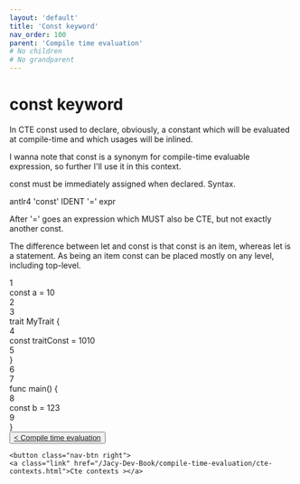 ```yaml
---
layout: 'default'
title: 'Const keyword'
nav_order: 100
parent: 'Compile time evaluation'
# No children
# No grandparent
---
```


# <span class="inline-code highlight-jc hljs"><span class="hljs-keyword">const</span></span> keyword

In CTE <span class="inline-code highlight-jc hljs"><span class="hljs-keyword">const</span></span> used to declare, obviously, a constant which will be evaluated at compile-time and which usages will be
inlined.

I wanna note that <span class="inline-code highlight-jc hljs"><span class="hljs-keyword">const</span></span> is a synonym for compile-time evaluable expression, so further I'll use it in this context.

<span class="inline-code highlight-jc hljs"><span class="hljs-keyword">const</span></span> must be immediately assigned when declared. Syntax.

<span class="inline-code highlight-jc hljs"></span><span class="inline-code highlight-jc hljs">antlr4
<span class="hljs-symbol">&#x27;const</span>&#x27; IDENT <span class="hljs-string">&#x27;=&#x27;</span> expr
</span><span class="inline-code highlight-jc hljs"></span>

After <span class="inline-code highlight-jc hljs"><span class="hljs-string">&#x27;=&#x27;</span></span> goes an expression which MUST also be CTE, but not exactly another <span class="inline-code highlight-jc hljs"><span class="hljs-keyword">const</span></span>.

The difference between <span class="inline-code highlight-jc hljs"><span class="hljs-keyword">let</span></span> and <span class="inline-code highlight-jc hljs"><span class="hljs-keyword">const</span></span> is that <span class="inline-code highlight-jc hljs"><span class="hljs-keyword">const</span></span> is an item, whereas <span class="inline-code highlight-jc hljs"><span class="hljs-keyword">let</span></span> is a statement. As being an item
<span class="inline-code highlight-jc hljs"><span class="hljs-keyword">const</span></span> can be placed mostly on any level, including top-level.

<div class="code-fence highlight-jc hljs">
            <div class="line-num" data-line-num="1">1</div><div class="line"><span class="hljs-keyword">const</span> a = <span class="hljs-number">10</span></div><div class="line-num" data-line-num="2">2</div><div class="line"></div><div class="line-num" data-line-num="3">3</div><div class="line"><span class="hljs-keyword">trait</span> <span class="hljs-title class_">MyTrait</span> {</div><div class="line-num" data-line-num="4">4</div><div class="line">    <span class="hljs-keyword">const</span> traitConst = <span class="hljs-number">1010</span></div><div class="line-num" data-line-num="5">5</div><div class="line">}</div><div class="line-num" data-line-num="6">6</div><div class="line"></div><div class="line-num" data-line-num="7">7</div><div class="line"><span class="hljs-keyword">func</span> <span class="hljs-title function_">main</span>() {</div><div class="line-num" data-line-num="8">8</div><div class="line">    <span class="hljs-keyword">const</span> b = <span class="hljs-number">123</span></div><div class="line-num" data-line-num="9">9</div><div class="line">}</div>
        </div>
<div class="nav-btn-block">
    <button class="nav-btn left">
    <a class="link" href="/Jacy-Dev-Book/compile-time-evaluation/index.html">< Compile time evaluation</a>
</button>

    <button class="nav-btn right">
    <a class="link" href="/Jacy-Dev-Book/compile-time-evaluation/cte-contexts.html">Cte contexts ></a>
</button>

</div>
